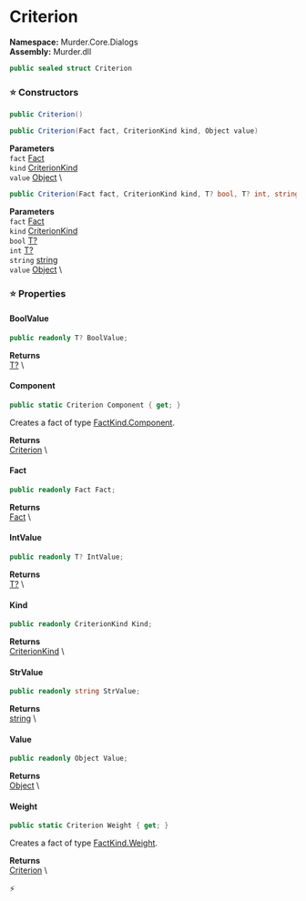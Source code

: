 # Criterion

**Namespace:** Murder.Core.Dialogs \
**Assembly:** Murder.dll

```csharp
public sealed struct Criterion
```

### ⭐ Constructors
```csharp
public Criterion()
```

```csharp
public Criterion(Fact fact, CriterionKind kind, Object value)
```

**Parameters** \
`fact` [Fact](../../../Murder/Core/Dialogs/Fact.html) \
`kind` [CriterionKind](../../../Murder/Core/Dialogs/CriterionKind.html) \
`value` [Object](https://learn.microsoft.com/en-us/dotnet/api/System.Object?view=net-7.0) \

```csharp
public Criterion(Fact fact, CriterionKind kind, T? bool, T? int, string string, Object value)
```

**Parameters** \
`fact` [Fact](../../../Murder/Core/Dialogs/Fact.html) \
`kind` [CriterionKind](../../../Murder/Core/Dialogs/CriterionKind.html) \
`bool` [T?](https://learn.microsoft.com/en-us/dotnet/api/System.Nullable-1?view=net-7.0) \
`int` [T?](https://learn.microsoft.com/en-us/dotnet/api/System.Nullable-1?view=net-7.0) \
`string` [string](https://learn.microsoft.com/en-us/dotnet/api/System.String?view=net-7.0) \
`value` [Object](https://learn.microsoft.com/en-us/dotnet/api/System.Object?view=net-7.0) \

### ⭐ Properties
#### BoolValue
```csharp
public readonly T? BoolValue;
```

**Returns** \
[T?](https://learn.microsoft.com/en-us/dotnet/api/System.Nullable-1?view=net-7.0) \
#### Component
```csharp
public static Criterion Component { get; }
```

Creates a fact of type [FactKind.Component](../../../Murder/Core/Dialogs/FactKind.html#component).

**Returns** \
[Criterion](../../../Murder/Core/Dialogs/Criterion.html) \
#### Fact
```csharp
public readonly Fact Fact;
```

**Returns** \
[Fact](../../../Murder/Core/Dialogs/Fact.html) \
#### IntValue
```csharp
public readonly T? IntValue;
```

**Returns** \
[T?](https://learn.microsoft.com/en-us/dotnet/api/System.Nullable-1?view=net-7.0) \
#### Kind
```csharp
public readonly CriterionKind Kind;
```

**Returns** \
[CriterionKind](../../../Murder/Core/Dialogs/CriterionKind.html) \
#### StrValue
```csharp
public readonly string StrValue;
```

**Returns** \
[string](https://learn.microsoft.com/en-us/dotnet/api/System.String?view=net-7.0) \
#### Value
```csharp
public readonly Object Value;
```

**Returns** \
[Object](https://learn.microsoft.com/en-us/dotnet/api/System.Object?view=net-7.0) \
#### Weight
```csharp
public static Criterion Weight { get; }
```

Creates a fact of type [FactKind.Weight](../../../Murder/Core/Dialogs/FactKind.html#weight).

**Returns** \
[Criterion](../../../Murder/Core/Dialogs/Criterion.html) \


⚡